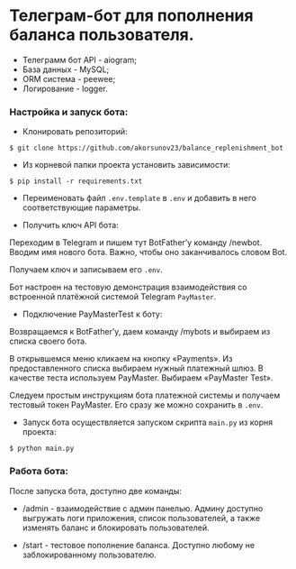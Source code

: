 # Телеграм-бот для пополнения баланса пользователя.

- Телеграмм бот API - aiogram;
- База данных - MySQL;
- ORM система - peewee;
- Логирование - logger.

### Настройка и запуск бота:

- Клонировать репозиторий:
````shell
$ git clone https://github.com/akorsunov23/balance_replenishment_bot
````
- Из корневой папки проекта установить зависимости:
````shell
$ pip install -r requirements.txt
````
- Переименовать файл `.env.template` в `.env` и добавить в него соответствующие параметры.

- Получить ключ API бота:

Переходим в Telegram и пишем тут BotFather’у команду /newbot. Вводим имя нового бота. Важно, чтобы оно заканчивалось словом Bot.

Получаем ключ и записываем его `.env`.

Бот настроен на тестовую демонстрация взаимодействия со встроенной платёжной системой Telegram `PayMaster`.

- Подключение PayMasterTest к боту:

Возвращаемся к BotFather’у, даем команду /mybots и выбираем из списка своего бота.

В открывшемся меню кликаем на кнопку «Payments». Из предоставленного списка выбираем нужный платежный шлюз. В качестве теста используем PayMaster. Выбираем «PayMaster Test».

Следуем простым инструкциям бота платежной системы и получаем тестовый токен PayMaster. Его сразу же можно сохранить в `.env`.

- Запуск бота осуществляется запуском скрипта `main.py` из корня проекта:
```shell
$ python main.py
```

### Работа бота:

После запуска бота, доступно две команды:

- /admin - взаимодействие с админ панелью.
Админу доступно выгружать логи приложения, список пользователей, а также изменять баланс и блокировать пользователей.

- /start - тестовое пополнение баланса. Доступно любому не заблокированному пользователю.